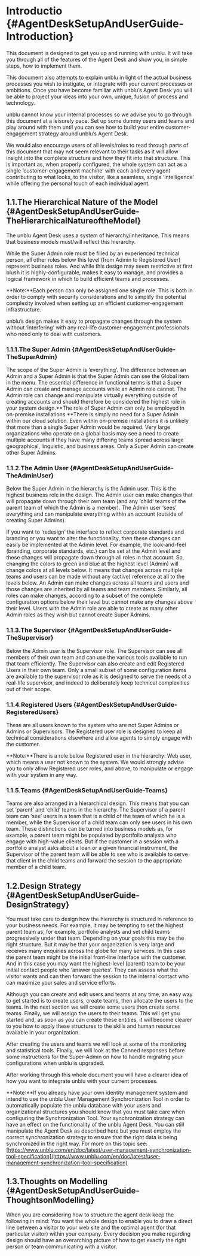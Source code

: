 # 

# Introductio {#AgentDeskSetupAndUserGuide-Introduction}

This document is designed to get you up and running with unblu. It will take you through all of the features of the Agent Desk and show you, in simple steps, how to implement them.

This document also attempts to explain unblu in light of the actual business processes you wish to instigate, or integrate with your current processes or ambitions. Once you have become familiar with unblu’s Agent Desk you will be able to project your ideas into your own, unique, fusion of process and technology.

unblu cannot know your internal processes so we advise you to go through this document at a leisurely pace. Set up some dummy users and teams and play around with them until you can see how to build your entire customer-engagement strategy around unblu’s Agent Desk.

We would also encourage users of all levels/roles to read through parts of this document that may not seem relevant to their tasks as it will allow insight into the complete structure and how they fit into that structure. This is important as, when properly configured, the whole system can act as a single ‘customer-engagement machine’ with each and every agent contributing to what looks, to the visitor, like a seamless, single ‘intelligence’ while offering the personal touch of each individual agent.

## 1.1.The Hierarchical Nature of the Model {#AgentDeskSetupAndUserGuide-TheHierarchicalNatureoftheModel}

The unblu Agent Desk uses a system of hierarchy/inheritance. This means that business models must/will reflect this hierarchy.

While the Super Admin role must be filled by an experienced technical person, all other roles below this level \(from Admin to Registered User\) represent business roles. And while this design may seem restrictive at first blush it is highly-configurable, makes it easy to manage, and provides a logical framework in which to build efficient teams and processes.

**Note:**Each person can only be assigned one single role. This is both in order to comply with security considerations and to simplify the potential complexity involved when setting up an efficient customer-engagement infrastructure.

unblu’s design makes it easy to propagate changes through the system without ‘interfering’ with any real-life customer-engagement professionals who need only to deal with customers.

### 1.1.1.The Super Admin {#AgentDeskSetupAndUserGuide-TheSuperAdmin}

The scope of the Super Admin is ‘everything’. The difference between an Admin and a Super Admin is that the Super Admin can see the Global item in the menu. The essential difference in functional terms is that a Super Admin can create and manage accounts while an Admin role cannot. The Admin role can change and manipulate virtually everything outside of creating accounts and should therefore be considered the highest role in your system design.**The role of Super Admin can only be employed in on-premise installations.**There is simply no need for a Super Admin within our cloud solution. Even within on-premise installations it is unlikely that more than a single Super Admin would be required. Very large organizations who operate on a global basis may see a need to create multiple accounts if they have many differing teams spread across large geographical, linguistic, and business areas. Only a Super Admin can create other Super Admins.

### 1.1.2.The Admin User {#AgentDeskSetupAndUserGuide-TheAdminUser}

Below the Super Admin in the hierarchy is the Admin user. This is the highest business role in the design. The Admin user can make changes that will propagate down through their own team \(and any ‘child’ teams of the parent team of which the Admin is a member\). The Admin user ‘sees’ everything and can manipulate everything within an account \(outside of creating Super Admins\).

If you want to ‘redesign’ the interface to reflect corporate standards and branding or you want to alter the functionality, then these changes can easily be implemented at the Admin level. For example, the look-and-feel \(branding, corporate standards, etc.\) can be set at the Admin level and these changes will propagate down through all roles in that account. So, changing the colors to green and blue at the highest level \(Admin\) will change colors at all levels below. It means that changes across multiple teams and users can be made without any \(active\) reference at all to the levels below. An Admin can make changes across all teams and users and those changes are inherited by all teams and team members. Similarly, all roles can make changes, according to a subset of the complete configuration options below their level but cannot make any changes above their level. Users with the Admin role are able to create as many other Admin roles as they wish but cannot create Super Admins.

### 1.1.3.The Supervisor {#AgentDeskSetupAndUserGuide-TheSupervisor}

Below the Admin user is the Supervisor role. The Supervisor can see all members of their own team and can use the various tools available to run that team efficiently. The Supervisor can also create and edit Registered Users in their own team. Only a small subset of some configuration items are available to the supervisor role as it is designed to serve the needs of a real-life supervisor, and indeed to deliberately keep technical complexities out of their scope.

### 1.1.4.Registered Users {#AgentDeskSetupAndUserGuide-RegisteredUsers}

These are all users known to the system who are not Super Admins or Admins or Supervisors. The Registered user role is designed to keep all technical considerations elsewhere and allow agents to simply engage with the customer.

**Note:**There is a role below Registered user in the hierarchy: Web user, which means a user not known to the system. We would strongly advise you to only allow Registered user roles, and above, to manipulate or engage with your system in any way.

### 1.1.5.Teams {#AgentDeskSetupAndUserGuide-Teams}

Teams are also arranged in a hierarchical design. This means that you can set ‘parent’ and ‘child’ teams in the hierarchy. The Supervisor of a parent team can ‘see’ users in a team that is a child of the team of which he is a member, while the Supervisor of a child team can only see users in his own team. These distinctions can be turned into business models as, for example, a parent team might be populated by portfolio analysts who engage with high-value clients. But if the customer in a session with a portfolio analyst asks about a loan or a given financial instrument, the Supervisor of the parent team will be able to see who is available to serve that client in the child teams and forward the session to the appropriate member of a child team.

## 1.2.Design Strategy {#AgentDeskSetupAndUserGuide-DesignStrategy}

You must take care to design how the hierarchy is structured in reference to your business needs. For example, it may be tempting to set the highest parent team as, for example, portfolio analysts and set child teams progressively under that team. Depending on your goals this may be the right structure. But it may be that your organization is very large and receives many enquiries across the globe for many services. In this case the parent team might be the initial front-line interface with the customer. And in this case you may want the highest-level \(parent\) team to be your initial contact people who ‘answer queries’. They can assess what the visitor wants and can then forward the session to the internal contact who can maximize your sales and service efforts.

Although you can create and edit users and teams at any time, an easy way to get started is to create users, create teams, then allocate the users to the teams. In the next section we will create some users then create some teams. Finally, we will assign the users to their teams. This will get you started and, as soon as you can create these entities, it will become clearer to you how to apply these structures to the skills and human resources available in your organization.

After creating the users and teams we will look at some of the monitoring and statistical tools. Finally, we will look at the Canned responses before some instructions for the Super-Admin on how to handle migrating your configurations when unblu is upgraded.

After working through this whole document you will have a clearer idea of how you want to integrate unblu with your current processes.

**Note:**If you already have your own identity management system and intend to use the unblu User Management Synchronization Tool in order to automatically populate the unblu database with your users and organizational structures you should know that you must take care when configuring the Synchronization Tool. Your synchronization strategy can have an effect on the functionality of the unblu Agent Desk. You can still manipulate the Agent Desk as described here but you must employ the correct synchronization strategy to ensure that the right data is being synchronized in the right way. For more on this topic see:[https://www.unblu.com/en/doc/latest/user-management-synchronization-tool-specification](https://www.unblu.com/en/doc/latest/user-management-synchronization-tool-specification)

## 1.3.Thoughts on Modelling {#AgentDeskSetupAndUserGuide-ThoughtsonModelling}

When you are considering how to structure the agent desk keep the following in mind: You want the whole design to enable you to draw a direct line between a visitor to your web site and the optimal agent \(for that particular visitor\) within your company. Every decision you make regarding design should have an overarching picture of how to get exactly the right person or team communicating with a visitor.

